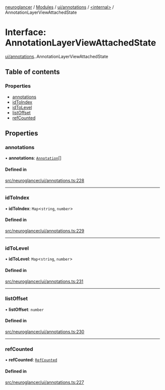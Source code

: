 [neuroglancer](../README.md) / [Modules](../modules.md) / [ui/annotations](../modules/ui_annotations.md) / [<internal\>](../modules/ui_annotations._internal_.md) / AnnotationLayerViewAttachedState

# Interface: AnnotationLayerViewAttachedState

[ui/annotations](../modules/ui_annotations.md).[<internal>](../modules/ui_annotations._internal_.md).AnnotationLayerViewAttachedState

## Table of contents

### Properties

- [annotations](ui_annotations._internal_.AnnotationLayerViewAttachedState.md#annotations)
- [idToIndex](ui_annotations._internal_.AnnotationLayerViewAttachedState.md#idtoindex)
- [idToLevel](ui_annotations._internal_.AnnotationLayerViewAttachedState.md#idtolevel)
- [listOffset](ui_annotations._internal_.AnnotationLayerViewAttachedState.md#listoffset)
- [refCounted](ui_annotations._internal_.AnnotationLayerViewAttachedState.md#refcounted)

## Properties

### annotations

• **annotations**: [`Annotation`](../modules/annotation.md#annotation)[]

#### Defined in

[src/neuroglancer/ui/annotations.ts:228](https://github.com/ActiveBrainAtlas2/neuroglancer/blob/1beb5d34/src/neuroglancer/ui/annotations.ts#L228)

___

### idToIndex

• **idToIndex**: `Map`<`string`, `number`\>

#### Defined in

[src/neuroglancer/ui/annotations.ts:229](https://github.com/ActiveBrainAtlas2/neuroglancer/blob/1beb5d34/src/neuroglancer/ui/annotations.ts#L229)

___

### idToLevel

• **idToLevel**: `Map`<`string`, `number`\>

#### Defined in

[src/neuroglancer/ui/annotations.ts:231](https://github.com/ActiveBrainAtlas2/neuroglancer/blob/1beb5d34/src/neuroglancer/ui/annotations.ts#L231)

___

### listOffset

• **listOffset**: `number`

#### Defined in

[src/neuroglancer/ui/annotations.ts:230](https://github.com/ActiveBrainAtlas2/neuroglancer/blob/1beb5d34/src/neuroglancer/ui/annotations.ts#L230)

___

### refCounted

• **refCounted**: [`RefCounted`](../classes/util_disposable.RefCounted.md)

#### Defined in

[src/neuroglancer/ui/annotations.ts:227](https://github.com/ActiveBrainAtlas2/neuroglancer/blob/1beb5d34/src/neuroglancer/ui/annotations.ts#L227)
